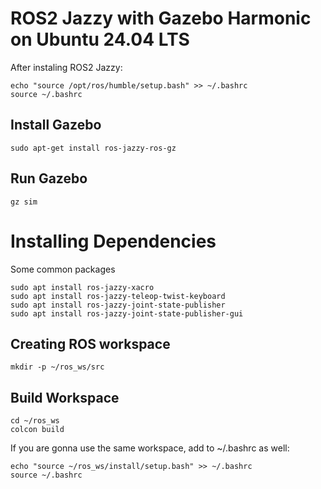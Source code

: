# ROS2 Jazzy with Gazebo Harmonic on Ubuntu 24.04 LTS

After instaling ROS2 Jazzy:
```{bash}
echo "source /opt/ros/humble/setup.bash" >> ~/.bashrc
source ~/.bashrc
```

## Install Gazebo
```{bash}
sudo apt-get install ros-jazzy-ros-gz
```

## Run Gazebo
```{bash}
gz sim
```

# Installing Dependencies
Some common packages 

```{bash}
sudo apt install ros-jazzy-xacro
sudo apt install ros-jazzy-teleop-twist-keyboard
sudo apt install ros-jazzy-joint-state-publisher
sudo apt install ros-jazzy-joint-state-publisher-gui

```
## Creating ROS workspace
```{bash}
mkdir -p ~/ros_ws/src
```
## Build Workspace

```{bash}
cd ~/ros_ws
colcon build
```
If you are gonna use the same workspace, add to ~/.bashrc as well:

```{bash}
echo "source ~/ros_ws/install/setup.bash" >> ~/.bashrc
source ~/.bashrc
```

